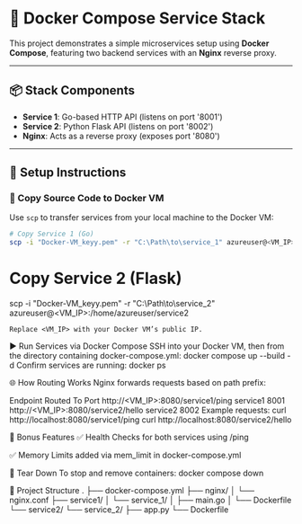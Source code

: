 # 🐳 Docker Compose Service Stack

This project demonstrates a simple microservices setup using **Docker Compose**, featuring two backend services with an **Nginx** reverse proxy.

---

## 📦 Stack Components

- **Service 1**: Go-based HTTP API (listens on port '8001')  
- **Service 2**: Python Flask API (listens on port '8002')  
- **Nginx**: Acts as a reverse proxy (exposes port '8080')  

---

## 🚀 Setup Instructions

### 🔄 Copy Source Code to Docker VM
Use `scp` to transfer services from your local machine to the Docker VM:

```bash
# Copy Service 1 (Go)
scp -i "Docker-VM_keyy.pem" -r "C:\Path\to\service_1" azureuser@<VM_IP>:/home/azureuser/service1
```
# Copy Service 2 (Flask)
scp -i "Docker-VM_keyy.pem" -r "C:\Path\to\service_2" azureuser@<VM_IP>:/home/azureuser/service2
```
Replace <VM_IP> with your Docker VM’s public IP.
```
▶️ Run Services via Docker Compose
SSH into your Docker VM, then from the directory containing docker-compose.yml:
docker compose up --build -d
Confirm services are running:
docker ps

🌐 How Routing Works
Nginx forwards requests based on path prefix:

Endpoint	Routed To	Port
http://<VM_IP>:8080/service1/ping	service1	8001
http://<VM_IP>:8080/service2/hello	service2	8002
Example requests:
curl http://localhost:8080/service1/ping
curl http://localhost:8080/service2/hello

🎁 Bonus Features
✅ Health Checks for both services using /ping

✅ Memory Limits added via mem_limit in docker-compose.yml

🧹 Tear Down
To stop and remove containers:
docker compose down

📁 Project Structure
.
├── docker-compose.yml
├── nginx/
│   └── nginx.conf
├── service1/
│   └── service_1/
│       ├── main.go
│       └── Dockerfile
└── service2/
    └── service_2/
        ├── app.py
        └── Dockerfile
